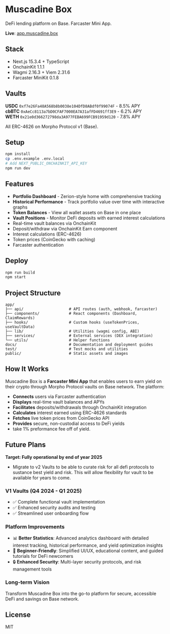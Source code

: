 # Muscadine Box

DeFi lending platform on Base. Farcaster Mini App.

**Live**: [app.muscadine.box](https://app.muscadine.box)

## Stack

- Next.js 15.3.4 + TypeScript
- OnchainKit 1.1.1
- Wagmi 2.16.3 + Viem 2.31.6
- Farcaster MiniKit 0.1.8

## Vaults

**USDC** `0xf7e26Fa48A568b8b0038e104DfD8ABdf0f99074F` - 8.5% APY  
**cbBTC** `0xAeCc8113a7bD0CFAF7000EA7A31afFD4691ff3E9` - 6.2% APY  
**WETH** `0x21e0d366272798da3A977FEBA699FCB91959d120` - 7.8% APY

All ERC-4626 on Morpho Protocol v1 (Base).

## Setup

```bash
npm install
cp .env.example .env.local
# Add NEXT_PUBLIC_ONCHAINKIT_API_KEY
npm run dev
```

## Features

- **Portfolio Dashboard** - Zerion-style home with comprehensive tracking
- **Historical Performance** - Track portfolio value over time with interactive graphs
- **Token Balances** - View all wallet assets on Base in one place
- **Vault Positions** - Monitor DeFi deposits with earned interest calculations
- Real-time vault balances via OnchainKit
- Deposit/withdraw via OnchainKit Earn component
- Interest calculations (ERC-4626)
- Token prices (CoinGecko with caching)
- Farcaster authentication

## Deploy

```bash
npm run build
npm start
```

## Project Structure

```
app/
├── api/                    # API routes (auth, webhook, farcaster)
├── components/             # React components (Dashboard, ClaimRewards)
├── hooks/                  # Custom hooks (useTokenPrices, useVaultData)
├── lib/                    # Utilities (wagmi config, ABI)
├── services/               # External services (DEX integration)
└── utils/                  # Helper functions
docs/                       # Documentation and deployment guides
test/                       # Test mocks and utilities
public/                     # Static assets and images
```

## How It Works

Muscadine Box is a **Farcaster Mini App** that enables users to earn yield on their crypto through Morpho Protocol vaults on Base network. The platform:

- **Connects** users via Farcaster authentication
- **Displays** real-time vault balances and APYs
- **Facilitates** deposits/withdrawals through OnchainKit integration
- **Calculates** interest earned using ERC-4626 standards
- **Fetches** live token prices from CoinGecko API
- **Provides** secure, non-custodial access to DeFi yields
- take 1% preformance fee off of yield. 

## Future Plans

**Target: Fully operational by end of year 2025**
- Migrate to v2 Vaults to be able to curate risk for all defi protocols to sustance best yield and risk. This will allow flexibility for vault to be available for years to come. 

### V1 Vaults (Q4 2024 - Q1 2025)
- ✅ Complete functional vault implementation
- ✅ Enhanced security audits and testing
- ✅ Streamlined user onboarding flow

### Platform Improvements
- 📊 **Better Statistics**: Advanced analytics dashboard with detailed interest tracking, historical performance, and yield optimization insights
- 🎯 **Beginner-Friendly**: Simplified UI/UX, educational content, and guided tutorials for DeFi newcomers
- 🔒 **Enhanced Security**: Multi-layer security protocols, and risk management tools

### Long-term Vision
Transform Muscadine Box into the go-to platform for secure, accessible DeFi and savings on Base network.

## License

MIT